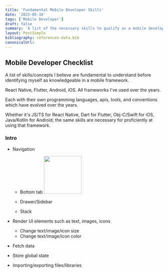 ```yaml
---
title: 'Fundamental Mobile Developer Skills'
date: '2023-05-10'
tags: ['Mobile Developer']
draft: false
summary: 'A list of the necessary skills to qualify as a mobile develop in a framework'
layout: PostSimple
bibliography: references-data.bib
canonicalUrl:
---
```


## Mobile Developer Checklist

A list of skills/concepts I believe are fundamental to understand before
identifying myself as knowledgeable in a mobile framework.

React Native, Flutter, Android, iOS. All frameworks I've used over the years.

Each with their own programming languages, apis, tools, and conventions which have
evolved over the years.

Whether it's JS/TS for React Native, Dart for Flutter, Obj-C/Swift for iOS,
Java/Kotlin for Android; the same skills are necessary
for proficiently at using that framework.

### Intro

- Navigation

  - Bottom tab
    <img src="https://s12.gifyu.com/images/RPReplay_Final1683706146.gif"  width="120" height="120" />

  - Drawer/Sidebar
  - Stack

- Render UI elements such as text, images, icons

  - Change text/image/icon size
  - Change text/image/icon color

- Fetch data

- Store global state

- Importing/exporting files/libraries
